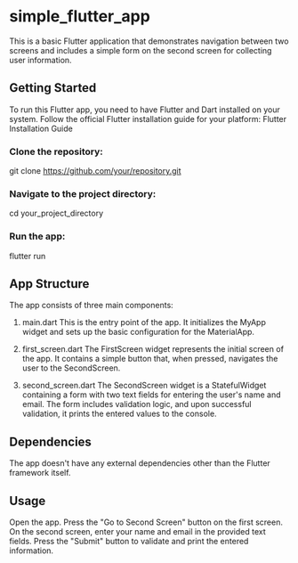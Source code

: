 # simple_flutter_app

This is a basic Flutter application that demonstrates navigation between two screens and includes a simple form on the second screen for collecting user information.

## Getting Started

To run this Flutter app, you need to have Flutter and Dart installed on your system. Follow the official Flutter installation guide for your platform: Flutter Installation Guide

### Clone the repository:
git clone https://github.com/your/repository.git

### Navigate to the project directory:
cd your_project_directory

### Run the app:
flutter run

## App Structure
The app consists of three main components:

1. main.dart
This is the entry point of the app. It initializes the MyApp widget and sets up the basic configuration for the MaterialApp.

2. first_screen.dart
The FirstScreen widget represents the initial screen of the app. It contains a simple button that, when pressed, navigates the user to the SecondScreen.

3. second_screen.dart
The SecondScreen widget is a StatefulWidget containing a form with two text fields for entering the user's name and email. The form includes validation logic, and upon successful validation, it prints the entered values to the console.

## Dependencies
The app doesn't have any external dependencies other than the Flutter framework itself.

## Usage
Open the app.
Press the "Go to Second Screen" button on the first screen.
On the second screen, enter your name and email in the provided text fields.
Press the "Submit" button to validate and print the entered information.
